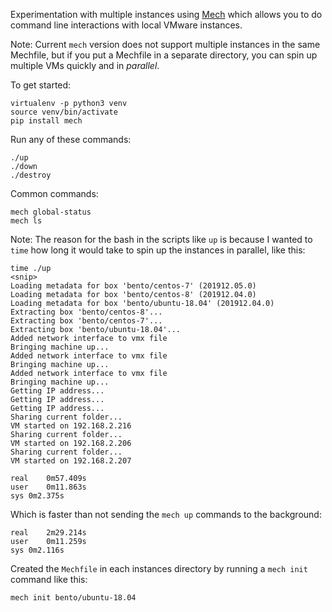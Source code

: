 Experimentation with multiple instances using [Mech](https://github.com/mechboxes/mech) which allows you to do command line interactions with local VMware instances.

Note: Current `mech` version does not support multiple instances in the same Mechfile, but if you put
a Mechfile in a separate directory, you can spin up multiple VMs quickly and in *parallel*.

To get started:

    virtualenv -p python3 venv
    source venv/bin/activate
    pip install mech

Run any of these commands:

    ./up
    ./down
    ./destroy

Common commands:

    mech global-status
    mech ls
    
    
Note: The reason for the bash in the scripts like `up` is because I wanted to `time` how long it would take to spin up the instances in parallel, like this:

    time ./up
    <snip>
    Loading metadata for box 'bento/centos-7' (201912.05.0)
    Loading metadata for box 'bento/centos-8' (201912.04.0)
    Loading metadata for box 'bento/ubuntu-18.04' (201912.04.0)
    Extracting box 'bento/centos-8'...
    Extracting box 'bento/centos-7'...
    Extracting box 'bento/ubuntu-18.04'...
    Added network interface to vmx file
    Bringing machine up...
    Added network interface to vmx file
    Bringing machine up...
    Added network interface to vmx file
    Bringing machine up...
    Getting IP address...
    Getting IP address...
    Getting IP address...
    Sharing current folder...
    VM started on 192.168.2.216
    Sharing current folder...
    VM started on 192.168.2.206
    Sharing current folder...
    VM started on 192.168.2.207

    real	0m57.409s
    user	0m11.863s
    sys	0m2.375s

Which is faster than not sending the `mech up` commands to the background:

    real	2m29.214s
    user	0m11.259s
    sys	0m2.116s


Created the `Mechfile` in each instances directory by running a `mech init` command like this:

    mech init bento/ubuntu-18.04

